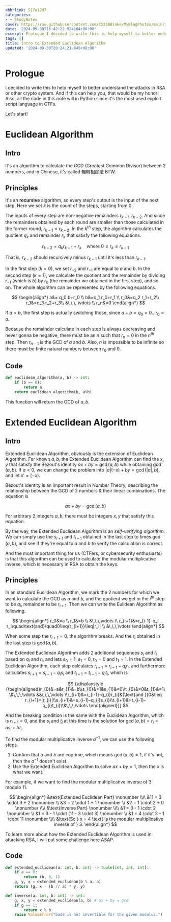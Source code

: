 ```yaml
---
abbrlink: 517a12d7
categories:
- - StudyNotes
cover: https://raw.githubusercontent.com/CX330Blake/MyBlogPhotos/main/image/24/9/euclidean_9fab94cfbbb8a5c35339bd17b312eeb9.jpg
date: '2024-09-30T16:42:22.924184+08:00'
excerpt: Prologue I decided to write this to help myself to better understand the attacks in RSA or other crypto system. And if this can help you, that would be my honor! Also, all the code in this note will i...
tags: []
title: Intro to Extended Euclidean Algorithm
updated: '2024-09-30T20:24:21.845+08:00'
---
```

# Prologue

I decided to write this to help myself to better understand the attacks in RSA or other crypto system. And if this can help you, that would be my honor! Also, all the code in this note will in Python since it's the most used exploit script language in CTFs.

Let's start!

# Euclidean Algorithm

## Intro

It's an algorithm to calculate the GCD (Greatest Common Divisor) between 2 numbers, and in Chinese, it's called 輾轉相除法 BTW.

## Principles

It's an **recursive** algorithm, so every step's output is the input of the next step. Here we set $k$ is the count of the steps, starting from 0.

The inputs of every step are non-negative remainders $r_{k-1}, r_{k-2}$. And since the remainders obtained by each round are smaller than those calculated in the former round, $r_{k-1}<r_{k-2}$. In the $k^{th}$ step, the algorithm calculates the quotient $q_k$ and remainder $r_k$ that satisfy the following equations.

$$
r_{k-2} = q_{k} r_{k-1} + r_{k} \quad \text{where } 0 \leq r_{k} \leq r_{k-1}
$$

That is, $r_{k-2}$ should recursively minus $r_{k-1}$ until it's less than $r_{k-1}$.

In the first step ($k=0$), we set $r_{-2}$ and $r_{-1}$ are equal to $a$ and $b$. In the second step ($k=1$), we calculate the quotient and the remainder by dividing $r_{-1}$ (which is $b$) by $r_0$ (the remainder we obtained in the first step), and so on. The whole algorithm can be represented by the following equations.

$$
\begin{align*}
a&= q_0 b+r_0 \\
b&=q_1 r_0+r_1 \\
r_0&=q_2 r_1+r_2\\
r_1&=q_3 r_2+r_3\\
&\,\,\, \vdots \\
r_n&=0
\end{align*}
$$

If $a<b$, the first step is actually switching those, since $a\div{b}=q_0=0\dots r_0=a$.

Because the remainder calculate in each step is always decreasing and never gonna be negative, there must be an $n$ such that $r_n=0$ in the $n^{th}$ step. Then $r_{n-1}$ is the GCD of $a$ and $b$. Also, $n$ is impossible to be infinite so there must be finite natural numbers between $r_0$ and $0$.

## Code

```python
def euclidean_algorithm(a, b) -> int:
    if (b == 0):
        return a
    return euclidean_algorithm(b, a%b)
```

This function will return the GCD of $a, b$.

# Extended Euclidean Algorithm

## Intro

Extended Euclidean Algorithm, obviously is the extension of Euclidean Algorithm. For known $a, b$, the Extended Euclidean Algorithm can find the $x, y$ that satisfy the Bézout's identity $ax+by=\gcd(a, b)$ while obtaining $\gcd(a, b)$. If $a<0$, we can change the problem into $|a|(-x)+by=\gcd(|a|, b)$, and let $x'=(-x)$.

Bézout's identity is an important result in Number Theory, describing the relationship between the GCD of 2 numbers & their linear combinations. The equation is

$$
ax+by=\gcd(a, b)
$$

For arbitrary 2 integers $a, b$, there must be integers $x, y$ that satisfy this equation.

By the way, the Extended Euclidean Algorithm is an _self-verifying algorithm_. We can simply use the $s_{i+1}$ and $t_{i+1}$ obtained in the last step to times $\gcd(a, b)$, and see if they're equal to $a$ and $b$ to verify the calculation is correct.

And the most important thing for us (CTFers, or cybersecurity enthusiasts) is that this algorithm can be used to calculate the modular multiplicative inverse, which is necessary in RSA to obtain the keys.

## Principles

In an standard Euclidean Algorithm, we mark the 2 numbers for which we want to calculate the GCD as $a$ and $b$, and the quotient we get in the $i^{th}$ step to be $q_i$, remainder to be $r_{i+1}$. Then we can write the Eulidean Algorithm as following.

$$
\begin{align*}
r_0&=a \\
r_1&=b \\
&\,\,\,\vdots \\
r_{i+1}&=r_{i-1}-q_i r_i\quad\text{and}\quad0\leq{r_{i+1}}\leq|r_i| \\
&\,\,\,\vdots
\end{align*}
$$

When some step the $r_{i+1}=0$, the algorithm breaks. And the $r_i$ obtained in the last step is $\gcd(a, b)$.

The Extended Euclidean Algorithm adds 2 additional sequences $s_i$ and $t_i$ based on $q_i$ and $r_i$, and lets $s_0=1$, $s_1=0$, $t_0=0$ and $t_1=1$. In the Extended Euclidean Algorithm, each step calculates $r_{i+1}=r_{i-1}-q_i r_i$, and furthermore calculates $s_{i+1}=s_{i-1}-q_i s_i$ and $t_{i+1}=t_{i-1}-q_i t_i$, which is

$$
{\displaystyle {\begin{aligned}r_{0}&=a&r_{1}&=b\\s_{0}&=1&s_{1}&=0\\t_{0}&=0&t_{1}&=1\\&\,\,\,\vdots &&\,\,\,\vdots \\r_{i+1}&=r_{i-1}-q_{i}r_{i}&{\text{and }}0&\leq r_{i+1}<|r_{i}|\\s_{i+1}&=s_{i-1}-q_{i}s_{i}\\t_{i+1}&=t_{i-1}-q_{i}t_{i}\\&\,\,\,\vdots \end{aligned}}}
$$

And the breaking condition is the same with the Euclidean Algorithm, which is $r_{i+1}=0$, and the $s_i$ and $t_i$ at this time is the solution for $\gcd(a, b)=r_i=as_i+bt_i$.

To find the modular multiplicative inverse $a^{-1}$, we can use the following steps.

1. Confirm that $a$ and $b$ are coprime, which means $\gcd(a, b)=1$, if it's not, then the $a^{-1}$ doesn't exist.
2. Use the Extended Euclidean Algorithm to solve $ax+by=1$, then the $x$ is what we want.

For example, if we want to find the modular multiplicative inverse of 3 modulo 11.

$$
\begin{align*}
&\text{Extended Euclidean Part} \nonumber \\\\
&11 = 3 \cdot 3 + 2 \nonumber \\
&3 = 2 \cdot 1 + 1 \nonumber \\
&2 = 1 \cdot 2 + 0 \nonumber \\\\
&\text{Inverse Part} \nonumber \\\\
&1 = 3 - 1 \cdot 2 \nonumber \\
&1 = 3 - 1 \cdot (11 - 3 \cdot 3) \nonumber \\
&1 = 4 \cdot 3 - 1 \cdot 11 \nonumber \\\\
&\text{So } x = 4 \text{ is the modular multiplicative inverse of } 3.
\end{align*}
$$

To learn more about how the Extended Euclidean Algorithm is used in attacking RSA, I will put some challenge here ASAP.

## Code

```python
def extended_euclidean(a: int, b: int) -> tuple[int, int, int]:
    if a == 0:
	    return (b, 0, 1)
    g, y, x = extended_euclidean(b % a, a)
    return (g, x - (b // a) * y, y)

def inverse(a: int, b: int) -> int:
	g, x, y = extended_euclidean(a, b) # ax + by = gcd
	if g == 1:
		return x % b
	raise ValueError("base is not invertible for the given modulus.")
```
